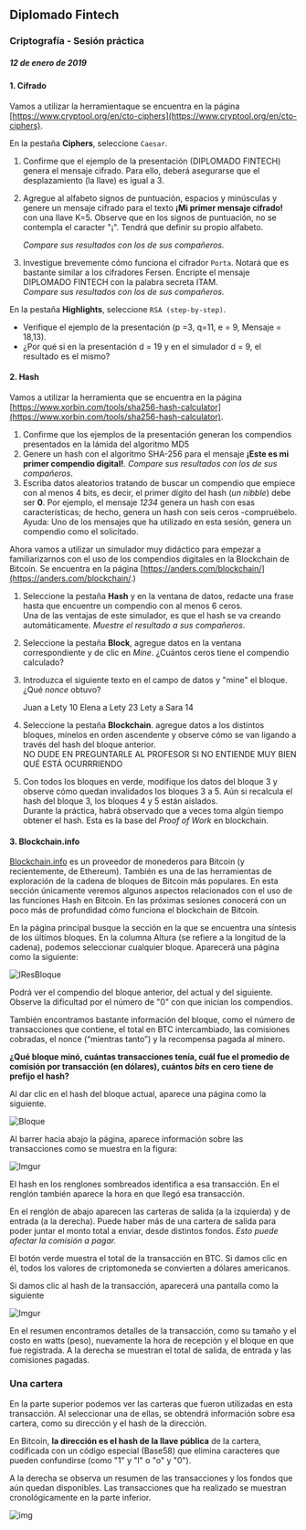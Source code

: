 ## Diplomado Fintech

### Criptografía - Sesión práctica

##### 12 de enero de 2019

#### 1. Cifrado

Vamos a utilizar la herramientaque se encuentra en la página [https://www.cryptool.org/en/cto-ciphers](https://www.cryptool.org/en/cto-ciphers).

En la pestaña **Ciphers**, seleccione `Caesar`. 

1. Confirme que el ejemplo de la presentación (DIPLOMADO FINTECH) genera el mensaje cifrado.  Para ello, deberá asegurarse que el desplazamiento (la llave) es igual a 3.

2. Agregue al alfabeto signos de puntuación, espacios y minúsculas y  genere un mensaje cifrado para el texto **¡Mi primer mensaje cifrado!** con una llave K=5.   Observe que en los signos de puntuación, no se contempla el caracter "¡".  Tendrá que definir su propio alfabeto. 

   *Compare sus resultados con los de sus compañeros.*

3. Investigue brevemente cómo funciona el cifrador `Porta`. Notará que es bastante similar a los cifradores Fersen.  Encripte el mensaje DIPLOMADO FINTECH con la palabra secreta ITAM.  
   *Compare sus resultados con los de sus compañeros.*


En la pestaña **Highlights**, seleccione `RSA (step-by-step)`.

* Verifique el ejemplo de la presentación (p =3, q=11, e = 9, Mensaje = 18,13).  
* ¿Por qué si en la presentación d = 19 y en el simulador d = 9, el resultado es el mismo?

#### 2. Hash

Vamos a utilizar la herramienta que se encuentra en la página [https://www.xorbin.com/tools/sha256-hash-calculator](https://www.xorbin.com/tools/sha256-hash-calculator).

1. Confirme que los ejemplos de la presentación generan los compendios presentados en la lámida del algoritmo MD5
2. Genere un hash con el algoritmo SHA-256 para el mensaje **¡Este es mi primer compendio digital!**.  *Compare sus resultados con los de sus compañeros*.
3. Escriba datos aleatorios tratando de buscar un compendio que empiece con al menos 4 bits, es decir, el primer dígito del hash (*un nibble*) debe ser **0**.  Por ejemplo, el mensaje *1234* genera un hash con esas características; de hecho, genera un hash con seis ceros -compruébelo.
   Ayuda: Uno de los mensajes que ha utilizado en esta sesión, genera un compendio como el solicitado.

Ahora vamos a utilizar un simulador muy didáctico para empezar a familiarizarnos con el uso de los compendios digitales en la Blockchain de Bitcoin.  Se encuentra en la página [https://anders.com/blockchain/](https://anders.com/blockchain/.)

1. Seleccione la pestaña **Hash** y en la ventana de datos, redacte una frase hasta que encuentre un compendio con al menos 6 ceros.  
   Una de las ventajas de este simulador, es que el hash se va creando automáticamente.
   *Muestre el resultado a sus compañeros*.

2. Seleccione la pestaña **Block**, agregue datos en la ventana correspondiente y de clic en *Mine*.  ¿Cuántos ceros tiene el compendio calculado? 

3. Introduzca el siguiente texto en el campo de datos y "mine" el bloque.  ¿Qué *nonce* obtuvo?

   Juan a Lety 10
   Elena a Lety 23
   Lety a Sara 14

4. Seleccione la pestaña **Blockchain**. agregue datos a los distintos bloques, mínelos en orden ascendente y observe cómo se van ligando a través del hash del bloque anterior.  
   NO DUDE EN PREGUNTARLE AL PROFESOR SI NO ENTIENDE MUY BIEN QUÉ ESTÁ OCURRRIENDO

5. Con todos los bloques en verde, modifique los datos del bloque 3 y observe cómo quedan invalidados los bloques 3 a 5.  Aún si recalcula el hash del bloque 3, los bloques 4 y 5 están aislados.  
   Durante la práctica, habrá observado que a veces toma algún tiempo obtener el hash.  Esta es la base del *Proof of Work*  en blockchain.

#### 3. Blockchain.info

[Blockchain.info](https://blockchain.info/) es un proveedor de monederos para Bitcoin (y recientemente, de Ethereum). También es una de las herramientas de exploración de la cadena de bloques de Bitcoin más populares. En esta sección únicamente veremos algunos aspectos relacionados con el uso de las funciones Hash en Bitcoin.  En las próximas sesiones conocerá con un poco más de profundidad cómo funciona el blockchain de Bitcoin.

En la página principal busque la sección en la que se encuentra una síntesis de los últimos bloques. En la columna Altura (se refiere a la longitud de la cadena), podemos seleccionar cualquier bloque. Aparecerá una página como la siguiente:

![IResBloque](https://i.imgur.com/RCjaCXj.jpg)

Podrá ver el compendio del bloque anterior, del actual y del siguiente. Observe la dificultad por el número de "0" con que inician los compendios. 

También encontramos bastante información del bloque, como el número de transacciones que contiene, el total en BTC intercambiado, las comisiones cobradas, el nonce (“mientras tanto”) y la recompensa pagada al minero.

**¿Qué bloque minó, cuántas transacciones tenía, cuál fue el promedio de comisión por transacción (en dólares), cuántos *bits* en cero tiene de prefijo el hash?**

 Al dar clic en el hash del bloque actual, aparece una página como la siguiente.

![Bloque](https://i.imgur.com/rBEpdxe.jpg)

 

Al barrer hacia abajo la página, aparece información sobre las transacciones como se muestra en la figura:

![Imgur](https://i.imgur.com/ndhKNEV.jpg)

 

El hash en los renglones sombreados identifica a esa transacción. En el renglón también aparece la hora en que llegó esa transacción.  

En el renglón de abajo aparecen las carteras de salida (a la izquierda) y de entrada (a la derecha).   Puede haber más de una cartera de salida para poder juntar el monto total a enviar, desde distintos fondos. *Esto puede afectar la comisión a pagar.*

El botón verde muestra el total de la transacción en BTC. Si damos clic en él, todos los valores de criptomoneda se convierten a dólares americanos.

Si damos clic al hash de la transacción, aparecerá una pantalla como la siguiente

 

![Imgur](https://i.imgur.com/UKavTbW.jpg)

En el resumen encontramos detalles de la transacción, como su tamaño y el costo en watts (peso), nuevamente la hora de recepción y el bloque en que fue registrada.  A la derecha se muestran el total de salida, de entrada y las comisiones pagadas.

### Una cartera

En la parte superior  podemos ver las carteras que fueron utilizadas en esta transacción. Al seleccionar una de ellas, se obtendrá información sobre esa cartera, como su dirección y el hash de la dirección. 

En Bitcoin, **la dirección es el hash de la llave pública** de la cartera, codificada con un código especial (Base58) que elimina caracteres que pueden confundirse (como "1" y "l" o "o" y "0").  

A la derecha se observa un resumen de las transacciones y los fondos que aún quedan disponibles.  Las transacciones que ha realizado se muestran cronológicamente en la parte inferior.

 

![img](https://imgur.com/Ws73YaQ)

